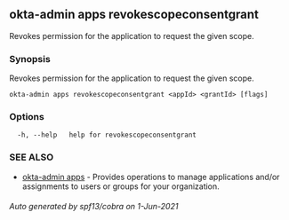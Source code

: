 ## okta-admin apps revokescopeconsentgrant

Revokes permission for the application to request the given scope.

### Synopsis

Revokes permission for the application to request the given scope.

```
okta-admin apps revokescopeconsentgrant <appId> <grantId> [flags]
```

### Options

```
  -h, --help   help for revokescopeconsentgrant
```

### SEE ALSO

* [okta-admin apps](okta-admin_apps.md)	 - Provides operations to manage applications and/or assignments to users or groups for your organization.

###### Auto generated by spf13/cobra on 1-Jun-2021
